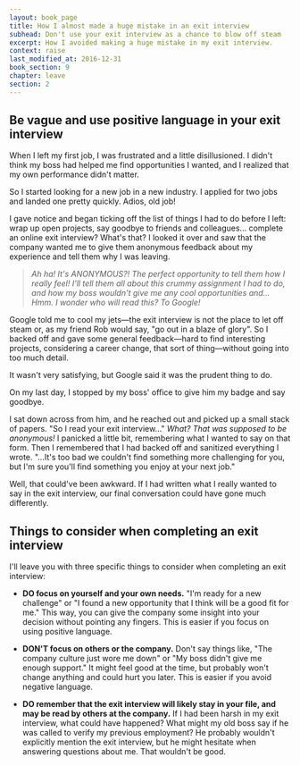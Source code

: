 ```yaml
---
layout: book_page
title: How I almost made a huge mistake in an exit interview
subhead: Don't use your exit interview as a chance to blow off steam
excerpt: How I avoided making a huge mistake in my exit interview.
context: raise
last_modified_at: 2016-12-31
book_section: 9
chapter: leave
section: 2
---
```

## Be vague and use positive language in your exit interview

When I left my first job, I was frustrated and a little disillusioned. I didn't think my boss had helped me find opportunities I wanted, and I realized that my own performance didn't matter.

So I started looking for a new job in a new industry. I applied for two jobs and landed one pretty quickly. Adios, old job!

I gave notice and began ticking off the list of things I had to do before I left: wrap up open projects, say goodbye to friends and colleagues... complete an online exit interview? What's that? I looked it over and saw that the company wanted me to give them anonymous feedback about my experience and tell them why I was leaving.

> *Ah ha! It's ANONYMOUS?! The perfect opportunity to tell them how I really feel! I'll tell them all about this crummy assignment I had to do, and how my boss wouldn't give me any cool opportunities and... Hmm. I wonder who will read this? To Google!*

Google told me to cool my jets—the exit interview is not the place to let off steam or, as my friend Rob would say, "go out in a blaze of glory". So I backed off and gave some general feedback—hard to find interesting projects, considering a career change, that sort of thing—without going into too much detail.

It wasn't very satisfying, but Google said it was the prudent thing to do.

On my last day, I stopped by my boss' office to give him my badge and say goodbye.

I sat down across from him, and he reached out and picked up a small stack of papers. "So I read your exit interview..." *What? That was supposed to be anonymous!* I panicked a little bit, remembering what I wanted to say on that form. Then I remembered that I had backed off and sanitized everything I wrote. "...It's too bad we couldn't find something more challenging for you, but I'm sure you'll find something you enjoy at your next job."

Well, that could've been awkward. If I had written what I really wanted to say in the exit interview, our final conversation could have gone much differently.

## Things to consider when completing an exit interview

I'll leave you with three specific things to consider when completing an exit interview:

* **DO focus on yourself and your own needs.** "I'm ready for a new challenge" or "I found a new opportunity that I think will be a good fit for me." This way, you can give the company some insight into your decision without pointing any fingers. This is easier if you focus on using positive language.

* **DON'T focus on others or the company.** Don't say things like, "The company culture just wore me down" or "My boss didn't give me enough support." It might feel good at the time, but probably won't change anything and could hurt you later. This is easier if you avoid negative language.

* **DO remember that the exit interview will likely stay in your file, and may be read by others at the company.** If I had been harsh in my exit interview, what could have happened? What might my old boss say if he was called to verify my previous employment? He probably wouldn't explicitly mention the exit interview, but he might hesitate when answering questions about me. That wouldn't be good.